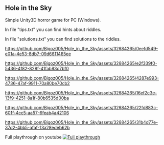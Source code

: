 ## Hole in the Sky

Simple Unity3D horror game for PC (Windows).

In file "tips.txt" you can find hints about riddles.

In file "solutions.txt" you can find solutions to the riddles.


https://github.com/Bigoz005/Hole_in_the_Sky/assets/32684265/0eefd549-e01a-4e53-8db7-09d6611485ee


https://github.com/Bigoz005/Hole_in_the_Sky/assets/32684265/e2f339f0-5436-4f82-828f-41fab83c7bf0


https://github.com/Bigoz005/Hole_in_the_Sky/assets/32684265/4287e993-4736-47af-9911-70a80be70cb2


https://github.com/Bigoz005/Hole_in_the_Sky/assets/32684265/16ef2c3e-13f9-4251-8a1f-80b6535d00ba


https://github.com/Bigoz005/Hole_in_the_Sky/assets/32684265/22fd883c-601f-4cc5-aa57-6feab4a42106


https://github.com/Bigoz005/Hole_in_the_Sky/assets/32684265/31b4d77e-37d2-4bb5-afaf-13a28edeb62b



Full playthrough on youtube
[![Full playthrough](https://img.youtube.com/vi/TR9fv7IjToQ/0.jpg)](https://www.youtube.com/watch?v=TR9fv7IjToQ)
